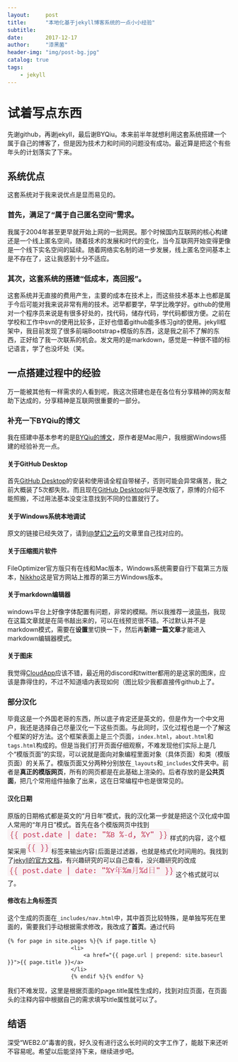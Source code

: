 ```yaml
---
layout:     post
title:      "本地化基于jekyll博客系统的一点小小经验"
subtitle:   
date:       2017-12-17
author:     "漆黑菌"
header-img: "img/post-bg.jpg"
catalog: true
tags:
    - jekyll
---
```


# 试着写点东西

先谢github，再谢jekyll，最后谢BYQiu。本来前半年就想利用这套系统搭建一个属于自己的博客了，但是因为技术力和时间的问题没有成功。最近算是把这个有些年头的计划落实了下来。

## 系统优点
这套系统对于我来说优点是显而易见的。

### 首先，满足了“属于自己匿名空间”需求。

我属于2004年甚至更早就开始上网的一批网民。那个时候国内互联网的核心构建还是一个线上匿名空间，随着技术的发展和时代的变化，当今互联网开始变得更像是一个线下实名空间的延续。随着网络实名制的进一步发展，线上匿名空间基本上是不存在了，这让我感到十分不适应。

### 其次，这套系统的搭建“低成本，高回报”。
这套系统并无直接的费用产生，主要的成本在技术上，而这些技术基本上也都是属于今后可能对我来说非常有用的技术。迟早都要学，早学比晚学好。github的使用对一个程序员来说是有很多好处的，找代码，储存代码，学代码都很方便。之前在学校和工作中svn的使用比较多，正好也借着github能多练习git的使用。jekyll框架中，我目前发现了很多前端Bootstrap+模版的东西，这是我之前不了解的东西，正好给了我一次联系的机会。发文用的是markdown，感觉是一种很不错的标记语言，学了也没坏处（笑。

## 一点搭建过程中的经验
万一能被其他有一样需求的人看到呢，我这次搭建也是在各位有分享精神的网友帮助下达成的，分享精神是互联网很重要的一部分。

### 补充一下BYQiu的博文
我在搭建中基本参考的是[BYQiu的博文](http://www.jianshu.com/p/e68fba58f75c)，原作者是Mac用户，我根据Windows搭建的经验补充一点。

#### 关于GitHub Desktop
首先[GitHub Desktop](https://desktop.github.com/)的安装和使用请全程自带梯子，否则可能会异常痛苦，我之前大概装了5次都失败。而且现在[GitHub Desktop](https://desktop.github.com/)似乎是改版了，原博的介绍不能照搬，不过用法基本没变注意找到不同的位置就行了。

#### 关于Windows系统本地调试
原文的链接已经失效了，请到[@梦幻之云](https://www.jianshu.com/u/a13e7484dc21)的文章里自己找对应的。

#### 关于压缩图片软件
FileOptimizer官方版只有在线和Mac版本，Windows系统需要自行下载第三方版本，[Nikkho](https://sourceforge.net/projects/nikkhokkho/files/FileOptimizer/)这是官方网站上推荐的第三方Windows版本。

#### 关于markdown编辑器
windows平台上好像字体配置有问题，非常的模糊。所以我推荐一波[简书](http://www.jianshu.com)，我现在这篇文章就是在简书敲出来的，可以在线预览很不错。不过默认并不是markdown模式，需要在**设置**里切换一下，然后再**新建一篇文章**才能进入markdown编辑器模式。

#### 关于图床
我觉得[CloudApp](https://www.getcloudapp.com/)应该不错，最近用的discord和twitter都用的是这家的图床，应该是靠得住的，不过不知道墙内表现如何（图比较少我都直接传github上了。

### 部分汉化
毕竟这是一个外国老哥的东西，所以底子肯定还是英文的，但是作为一个中文用户，我还是选择自己尽量汉化一下这些页面。与此同时，汉化过程也是一个了解这个框架的好方法。这个框架表面上是三个页面，`index.html`，`about.html`和`tags.html`构成的。但是当我们打开页面仔细观察，不难发现他们实际上是几个“模版页面”的实现，可以说就是面向对象编程里面对象（具体页面）和类（模版页面）的关系了。模版页面又分两种分别放在`_layouts`和`_includes`文件夹中。前者是**真正的模版网页**，所有的网页都是在此基础上渲染的。后者存放的是**公共页面**，把几个常用组件抽象了出来，这在日常编程中也是很常见的。

#### 汉化日期
原版的日期格式都是英文的“月日年”模式，我的汉化第一步就是把这个汉化成中国人常用的“年月日”模式。首先在各个模版网页中找到![原有格式](/images/2017-12-17/1.jpg)样式的内容，这个框架采用![双花括号](/images/2017-12-17/2.jpg)标签来输出内容`|`后面是过滤器，也就是格式化时间用的。我找到了[jekyll的官方文档](http://alanwsmith.com/jekyll-liquid-date-formatting-examples)，有兴趣研究的可以自己查看，没兴趣研究的改成![修改后格式](/images/2017-12-17/3.jpg)这个格式就可以了。

#### 修改右上角标签页
这个生成的页面在`_includes/nav.html`中，其中首页比较特殊，是单独写死在里面的，需要我们手动根据需求修改，我改成了**首页**。通过代码
```
{% for page in site.pages %}{% if page.title %}
                    <li>
                        <a href="{{ page.url | prepend: site.baseurl }}">{{ page.title }}</a>
                    </li>
                    {% endif %}{% endfor %}
```
我们不难发现，这里是根据页面的page.title属性生成的，找到对应页面，在页面头的注释内容中根据自己的需求填写title属性就可以了。

## 结语
深受“WEB2.0”毒害的我，好久没有进行这么长时间的文字工作了，能敲下来还听不容易呢。希望以后能坚持下来，继续进步吧。

